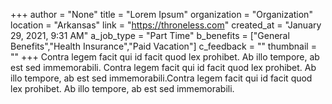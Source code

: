 +++
author = "None"
title = "Lorem Ipsum"
organization = "Organization"
location = "Arkansas"
link = "https://throneless.com"
created_at = "January 29, 2021, 9:31 AM"
a_job_type = "Part Time"
b_benefits = ["General Benefits","Health Insurance","Paid Vacation"]
c_feedback = ""
thumbnail = ""
+++
Contra legem facit qui id facit quod lex prohibet. Ab illo tempore, ab est sed immemorabili. Contra legem facit qui id facit quod lex prohibet. Ab illo tempore, ab est sed immemorabili.Contra legem facit qui id facit quod lex prohibet. Ab illo tempore, ab est sed immemorabili.
